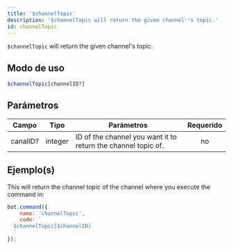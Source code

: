 ```yaml
---
title: '$channelTopic'
description: '$channelTopic will return the given channel''s topic.'
id: channelTopic
---
```


`$channelTopic` will return the given channel's topic.

## Modo de uso

```php
$channelTopic[channelID?]
```

## Parámetros

| Campo    | Tipo    | Parámetros                                                    | Requerido |
| -------- | ------- | ------------------------------------------------------------- |:---------:|
| canalID? | integer | ID of the channel you want it to return the channel topic of. |    no     |

## Ejemplo(s)

This will return the channel topic of the channel where you execute the command in:

```javascript
bot.command({
    name: 'channelTopic',
    code: `
  $channelTopic[$channelID]
  `
});
```